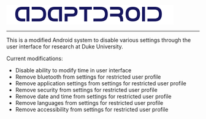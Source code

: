 ![AdaptDroid](adaptdroid_logo.png)

---

This is a modified Android system to disable various settings through the user interface for research at Duke University.

Current modifications:
* Disable ability to modify time in user interface
* Remove bluetooth from settings for restricted user profile
* Remove application settings from settings for restricted user profile
* Remove security from settings for restricted user profile
* Remove date and time from settings for restricted user profile
* Remove languages from settings for restricted user profile
* Remove accessibility from settings for restricted user profile
